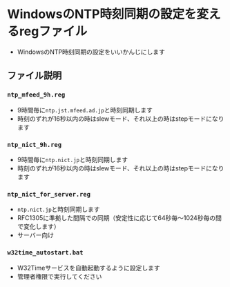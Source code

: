 # WindowsのNTP時刻同期の設定を変えるregファイル
* WindowsのNTP時刻同期の設定をいいかんじにします

## ファイル説明

### `ntp_mfeed_9h.reg`
* 9時間毎に`ntp.jst.mfeed.ad.jp`と時刻同期します
* 時刻のずれが16秒以内の時はslewモード、それ以上の時はstepモードになります

### `ntp_nict_9h.reg`
* 9時間毎に`ntp.nict.jp`と時刻同期します
* 時刻のずれが16秒以内の時はslewモード、それ以上の時はstepモードになります

### `ntp_nict_for_server.reg`
* `ntp.nict.jp`と時刻同期します
* RFC1305に準拠した間隔での同期（安定性に応じて64秒毎～1024秒毎の間で変化します）
* サーバー向け

### `w32time_autostart.bat`
* W32Timeサービスを自動起動するように設定します
* 管理者権限で実行してください
